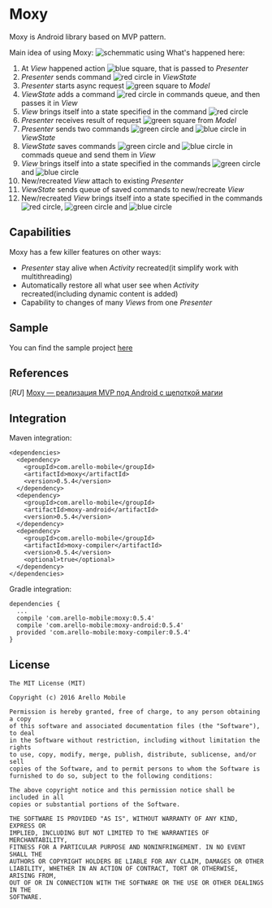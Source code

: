 # Moxy
Moxy is Android library based on MVP pattern.

Main idea of using Moxy:
![schemmatic using](https://habrastorage.org/files/ac7/e3c/6f5/ac7e3c6f5eec4f498ab50e597606faa5.gif)
What's happened here:

1. At _View_ happened action ![blue square](https://habrastorage.org/files/88e/47f/0d5/88e47f0d5767494c9dc56879b2281d28.png), that is passed to _Presenter_
2. _Presenter_ sends command ![red circle](https://habrastorage.org/files/b0c/d57/199/b0cd57199d4f4bcea465aefb21061461.png) in _ViewState_
3. _Presenter_ starts async request ![green square](https://habrastorage.org/files/998/8b1/57f/9988b157f9b544fd89b4af4aea061f87.png) to _Model_
4. _ViewState_ adds a command ![red circle](https://habrastorage.org/files/b0c/d57/199/b0cd57199d4f4bcea465aefb21061461.png) in commands queue, and then passes it in _View_
5. _View_ brings itself into a state specified in the command ![red circle](https://habrastorage.org/files/b0c/d57/199/b0cd57199d4f4bcea465aefb21061461.png)</li>
6. _Presenter_ receives result of request ![green square](https://habrastorage.org/files/998/8b1/57f/9988b157f9b544fd89b4af4aea061f87.png) from _Model_
7. _Presenter_ sends two commands ![green circle](https://habrastorage.org/files/9bd/23f/e0c/9bd23fe0c88c4d8f8b4a498474a6ad09.png) and ![blue circle](https://habrastorage.org/files/70c/231/d6b/70c231d6bf6b432ba83d5ecf2e97aafd.png) in _ViewState_
8. _ViewState_ saves commands ![green circle](https://habrastorage.org/files/9bd/23f/e0c/9bd23fe0c88c4d8f8b4a498474a6ad09.png) and ![blue circle](https://habrastorage.org/files/70c/231/d6b/70c231d6bf6b432ba83d5ecf2e97aafd.png) in commads queue and send them in _View_
9. _View_ brings itself into a state specified in the commands ![green circle](https://habrastorage.org/files/9bd/23f/e0c/9bd23fe0c88c4d8f8b4a498474a6ad09.png) and ![blue circle](https://habrastorage.org/files/70c/231/d6b/70c231d6bf6b432ba83d5ecf2e97aafd.png)</li>
10. New/recreated _View_ attach to existing _Presenter_
11. _ViewState_ sends queue of saved commands to new/recreate _View_
12. New/recreated _View_ brings itself into a state specified in the commands ![red circle](https://habrastorage.org/files/b0c/d57/199/b0cd57199d4f4bcea465aefb21061461.png), ![green circle](https://habrastorage.org/files/9bd/23f/e0c/9bd23fe0c88c4d8f8b4a498474a6ad09.png) and ![blue circle](https://habrastorage.org/files/70c/231/d6b/70c231d6bf6b432ba83d5ecf2e97aafd.png)

## Capabilities

Moxy has a few killer features on other ways:
- _Presenter_ stay alive when _Activity_ recreated(it simplify work with multithreading)
- Automatically restore all what user see when _Activity_ recreated(including dynamic content is added)
- Capability to changes of many _Views_ from one _Presenter_

## Sample
You can find the sample project [here](https://github.com/Arello-Mobile/MoxySample)

## References
[_RU_] [Moxy — реализация MVP под Android с щепоткой магии](https://habrahabr.ru/post/276189/)

## Integration

Maven integration:
```
<dependencies>
  <dependency>
    <groupId>com.arello-mobile</groupId>
    <artifactId>moxy</artifactId>
    <version>0.5.4</version>
  </dependency>
  <dependency>
    <groupId>com.arello-mobile</groupId>
    <artifactId>moxy-android</artifactId>
    <version>0.5.4</version>
  </dependency>
  <dependency>
    <groupId>com.arello-mobile</groupId>
    <artifactId>moxy-compiler</artifactId>
    <version>0.5.4</version>
    <optional>true</optional>
  </dependency>
</dependencies>
```

Gradle integration:
```
dependencies {
  ...
  compile 'com.arello-mobile:moxy:0.5.4'
  compile 'com.arello-mobile:moxy-android:0.5.4'
  provided 'com.arello-mobile:moxy-compiler:0.5.4'
}
```

## License
```
The MIT License (MIT)

Copyright (c) 2016 Arello Mobile

Permission is hereby granted, free of charge, to any person obtaining a copy
of this software and associated documentation files (the "Software"), to deal
in the Software without restriction, including without limitation the rights
to use, copy, modify, merge, publish, distribute, sublicense, and/or sell
copies of the Software, and to permit persons to whom the Software is
furnished to do so, subject to the following conditions:

The above copyright notice and this permission notice shall be included in all
copies or substantial portions of the Software.

THE SOFTWARE IS PROVIDED "AS IS", WITHOUT WARRANTY OF ANY KIND, EXPRESS OR
IMPLIED, INCLUDING BUT NOT LIMITED TO THE WARRANTIES OF MERCHANTABILITY,
FITNESS FOR A PARTICULAR PURPOSE AND NONINFRINGEMENT. IN NO EVENT SHALL THE
AUTHORS OR COPYRIGHT HOLDERS BE LIABLE FOR ANY CLAIM, DAMAGES OR OTHER
LIABILITY, WHETHER IN AN ACTION OF CONTRACT, TORT OR OTHERWISE, ARISING FROM,
OUT OF OR IN CONNECTION WITH THE SOFTWARE OR THE USE OR OTHER DEALINGS IN THE
SOFTWARE.
```
